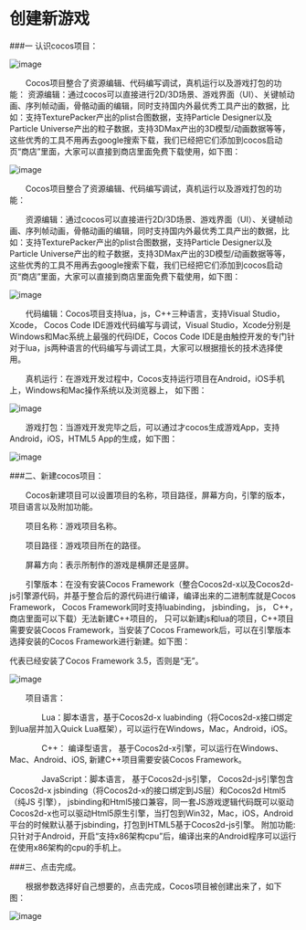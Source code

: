# 创建新游戏
###一 认识cocos项目：

![image](res/image0001.png)

&emsp;&emsp;Cocos项目整合了资源编辑、代码编写调试，真机运行以及游戏打包的功能：
资源编辑：通过cocos可以直接进行2D/3D场景、游戏界面（UI）、关键帧动画、序列帧动画，骨骼动画的编辑，同时支持国内外最优秀工具产出的数据，比如：支持TexturePacker产出的plist合图数据，支持Particle Designer以及Particle Universe产出的粒子数据，支持3DMax产出的3D模型/动画数据等等，这些优秀的工具不用再去google搜索下载，我们已经把它们添加到cocos启动页“商店”里面，大家可以直接到商店里面免费下载使用，如下图：

![image](res/image0002.png)

&emsp;&emsp;Cocos项目整合了资源编辑、代码编写调试，真机运行以及游戏打包的功能：

&emsp;&emsp;资源编辑：通过cocos可以直接进行2D/3D场景、游戏界面（UI）、关键帧动画、序列帧动画，骨骼动画的编辑，同时支持国内外最优秀工具产出的数据，比如：支持TexturePacker产出的plist合图数据，支持Particle Designer以及Particle Universe产出的粒子数据，支持3DMax产出的3D模型/动画数据等等，这些优秀的工具不用再去google搜索下载，我们已经把它们添加到cocos启动页“商店”里面，大家可以直接到商店里面免费下载使用，如下图：

![image](res/image0003.png)

&emsp;&emsp;代码编辑：Cocos项目支持lua，js，C++三种语言，支持Visual Studio， Xcode， Cocos Code IDE游戏代码编写与调试，Visual Studio，Xcode分别是Windows和Mac系统上最强的代码IDE，Cocos Code IDE是由触控开发的专门针对于lua，js两种语言的代码编写与调试工具，大家可以根据擅长的技术选择使用。

&emsp;&emsp;真机运行：在游戏开发过程中，Cocos支持运行项目在Android，iOS手机上，Windows和Mac操作系统以及浏览器上， 如下图：

![image](res/image0004.png)

&emsp;&emsp;游戏打包：当游戏开发完毕之后，可以通过才cocos生成游戏App，支持Android，iOS，HTML5 App的生成，如下图：
 
![image](res/image0005.png)

###二、新建cocos项目：
 
&emsp;&emsp;Cocos新建项目可以设置项目的名称，项目路径，屏幕方向，引擎的版本，项目语言以及附加功能。

&emsp;&emsp;项目名称：游戏项目名称。

&emsp;&emsp;项目路径：游戏项目所在的路径。

&emsp;&emsp;屏幕方向：表示所制作的游戏是横屏还是竖屏。

&emsp;&emsp;引擎版本：在没有安装Cocos Framework（整合Cocos2d-x以及Cocos2d-js引擎源代码，并基于整合后的源代码进行编译，编译出来的二进制库就是Cocos Framework， Cocos Framework同时支持luabinding， jsbinding， js， C++， 商店里面可以下载）无法新建C++项目的， 只可以新建js和lua的项目，C++项目需要安装Cocos Framework，当安装了Cocos Framework后，可以在引擎版本选择安装的Cocos Framework进行新建。如下图：

代表已经安装了Cocos Framework 3.5，否则是“无”。

![image](res/image0006.png)
 
&emsp;&emsp;项目语言：

&emsp;&emsp;&emsp;&emsp;Lua：脚本语言，基于Cocos2d-x luabinding（将Cocos2d-x接口绑定到lua层并加入Quick Lua框架），可以运行在Windows，Mac，Android，iOS。

&emsp;&emsp;&emsp;&emsp;C++： 编译型语言， 基于Cocos2d-x引擎，可以运行在Windows、Mac、Android、iOS, 新建C++项目需要安装Cocos Framework。

&emsp;&emsp;&emsp;&emsp;JavaScript：脚本语言， 基于Cocos2d-js引擎， Cocos2d-js引擎包含Cocos2d-x jsbinding（将Cocos2d-x的接口绑定到JS层）和Cocos2d Html5（纯JS 引擎）， jsbinding和Html5接口兼容，同一套JS游戏逻辑代码既可以驱动Cocos2d-x也可以驱动Html5原生引擎，当打包到Win32，Mac，iOS，Android平台的时候默认基于jsbinding，打包到HTML5基于Cocos2d-js引擎。
附加功能: 只针对于Android，开启“支持x86架构cpu”后，编译出来的Android程序可以运行在使用x86架构的cpu的手机上。

###三、点击完成。

&emsp;&emsp;根据参数选择好自己想要的，点击完成，Cocos项目被创建出来了，如下图：

![image](res/image0007.png)

